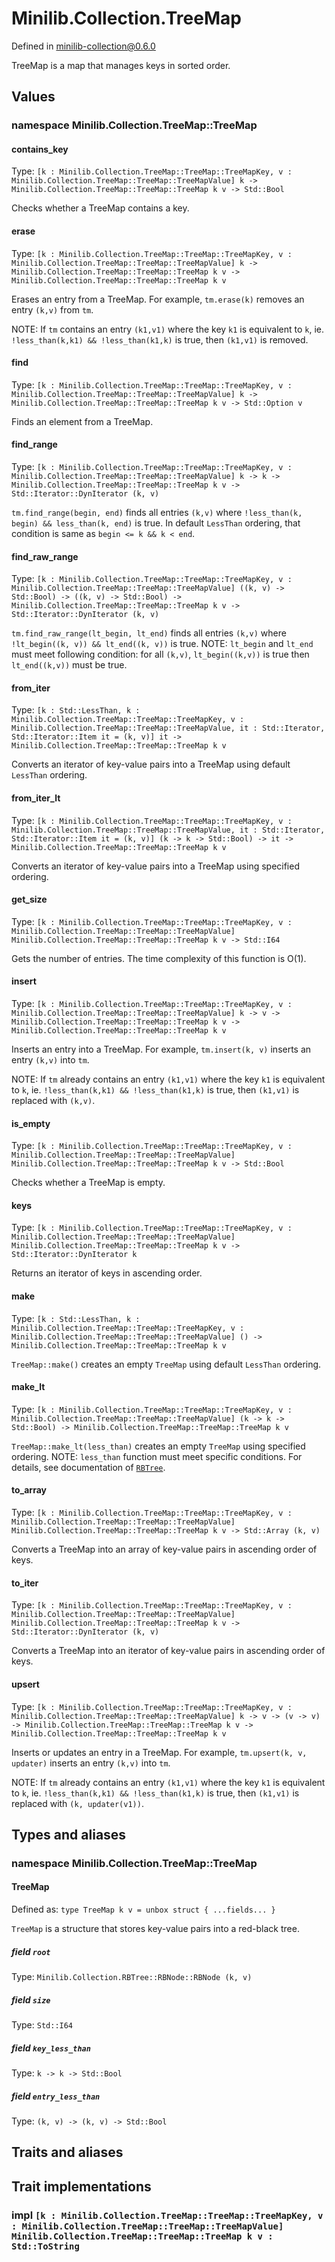 # Minilib.Collection.TreeMap

Defined in minilib-collection@0.6.0

TreeMap is a map that manages keys in sorted order.

## Values

### namespace Minilib.Collection.TreeMap::TreeMap

#### contains_key

Type: `[k : Minilib.Collection.TreeMap::TreeMap::TreeMapKey, v : Minilib.Collection.TreeMap::TreeMap::TreeMapValue] k -> Minilib.Collection.TreeMap::TreeMap::TreeMap k v -> Std::Bool`

Checks whether a TreeMap contains a key.

#### erase

Type: `[k : Minilib.Collection.TreeMap::TreeMap::TreeMapKey, v : Minilib.Collection.TreeMap::TreeMap::TreeMapValue] k -> Minilib.Collection.TreeMap::TreeMap::TreeMap k v -> Minilib.Collection.TreeMap::TreeMap::TreeMap k v`

Erases an entry from a TreeMap.
For example, `tm.erase(k)` removes an entry `(k,v)` from `tm`.

NOTE: If `tm` contains an entry `(k1,v1)`
where the key `k1` is equivalent to `k`,
ie. `!less_than(k,k1) && !less_than(k1,k)` is true,
then `(k1,v1)` is removed.

#### find

Type: `[k : Minilib.Collection.TreeMap::TreeMap::TreeMapKey, v : Minilib.Collection.TreeMap::TreeMap::TreeMapValue] k -> Minilib.Collection.TreeMap::TreeMap::TreeMap k v -> Std::Option v`

Finds an element from a TreeMap.

#### find_range

Type: `[k : Minilib.Collection.TreeMap::TreeMap::TreeMapKey, v : Minilib.Collection.TreeMap::TreeMap::TreeMapValue] k -> k -> Minilib.Collection.TreeMap::TreeMap::TreeMap k v -> Std::Iterator::DynIterator (k, v)`

`tm.find_range(begin, end)` finds all entries `(k,v)`
where `!less_than(k, begin) && less_than(k, end)` is true.
In default `LessThan` ordering, that condition is same as `begin <= k && k < end`.

#### find_raw_range

Type: `[k : Minilib.Collection.TreeMap::TreeMap::TreeMapKey, v : Minilib.Collection.TreeMap::TreeMap::TreeMapValue] ((k, v) -> Std::Bool) -> ((k, v) -> Std::Bool) -> Minilib.Collection.TreeMap::TreeMap::TreeMap k v -> Std::Iterator::DynIterator (k, v)`

`tm.find_raw_range(lt_begin, lt_end)` finds all entries `(k,v)`
where `!lt_begin((k, v)) && lt_end((k, v))` is true.
NOTE: `lt_begin` and `lt_end` must meet following condition:
for all `(k,v)`, `lt_begin((k,v))` is true then `lt_end((k,v))` must be true.

#### from_iter

Type: `[k : Std::LessThan, k : Minilib.Collection.TreeMap::TreeMap::TreeMapKey, v : Minilib.Collection.TreeMap::TreeMap::TreeMapValue, it : Std::Iterator, Std::Iterator::Item it = (k, v)] it -> Minilib.Collection.TreeMap::TreeMap::TreeMap k v`

Converts an iterator of key-value pairs into a TreeMap using default `LessThan` ordering.

#### from_iter_lt

Type: `[k : Minilib.Collection.TreeMap::TreeMap::TreeMapKey, v : Minilib.Collection.TreeMap::TreeMap::TreeMapValue, it : Std::Iterator, Std::Iterator::Item it = (k, v)] (k -> k -> Std::Bool) -> it -> Minilib.Collection.TreeMap::TreeMap::TreeMap k v`

Converts an iterator of key-value pairs into a TreeMap using specified ordering.

#### get_size

Type: `[k : Minilib.Collection.TreeMap::TreeMap::TreeMapKey, v : Minilib.Collection.TreeMap::TreeMap::TreeMapValue] Minilib.Collection.TreeMap::TreeMap::TreeMap k v -> Std::I64`

Gets the number of entries.
The time complexity of this function is O(1).

#### insert

Type: `[k : Minilib.Collection.TreeMap::TreeMap::TreeMapKey, v : Minilib.Collection.TreeMap::TreeMap::TreeMapValue] k -> v -> Minilib.Collection.TreeMap::TreeMap::TreeMap k v -> Minilib.Collection.TreeMap::TreeMap::TreeMap k v`

Inserts an entry into a TreeMap.
For example, `tm.insert(k, v)` inserts an entry `(k,v)` into `tm`.

NOTE: If `tm` already contains an entry `(k1,v1)`
where the key `k1` is equivalent to `k`,
ie. `!less_than(k,k1) && !less_than(k1,k)` is true,
then `(k1,v1)` is replaced with `(k,v)`.

#### is_empty

Type: `[k : Minilib.Collection.TreeMap::TreeMap::TreeMapKey, v : Minilib.Collection.TreeMap::TreeMap::TreeMapValue] Minilib.Collection.TreeMap::TreeMap::TreeMap k v -> Std::Bool`

Checks whether a TreeMap is empty.

#### keys

Type: `[k : Minilib.Collection.TreeMap::TreeMap::TreeMapKey, v : Minilib.Collection.TreeMap::TreeMap::TreeMapValue] Minilib.Collection.TreeMap::TreeMap::TreeMap k v -> Std::Iterator::DynIterator k`

Returns an iterator of keys in ascending order.

#### make

Type: `[k : Std::LessThan, k : Minilib.Collection.TreeMap::TreeMap::TreeMapKey, v : Minilib.Collection.TreeMap::TreeMap::TreeMapValue] () -> Minilib.Collection.TreeMap::TreeMap::TreeMap k v`

`TreeMap::make()` creates an empty `TreeMap` using default `LessThan` ordering.

#### make_lt

Type: `[k : Minilib.Collection.TreeMap::TreeMap::TreeMapKey, v : Minilib.Collection.TreeMap::TreeMap::TreeMapValue] (k -> k -> Std::Bool) -> Minilib.Collection.TreeMap::TreeMap::TreeMap k v`

`TreeMap::make_lt(less_than)` creates an empty `TreeMap` using specified ordering.
NOTE: `less_than` function must meet specific conditions. For details, see documentation of
[`RBTree`](./rbtree.md).

#### to_array

Type: `[k : Minilib.Collection.TreeMap::TreeMap::TreeMapKey, v : Minilib.Collection.TreeMap::TreeMap::TreeMapValue] Minilib.Collection.TreeMap::TreeMap::TreeMap k v -> Std::Array (k, v)`

Converts a TreeMap into an array of key-value pairs in ascending order of keys.

#### to_iter

Type: `[k : Minilib.Collection.TreeMap::TreeMap::TreeMapKey, v : Minilib.Collection.TreeMap::TreeMap::TreeMapValue] Minilib.Collection.TreeMap::TreeMap::TreeMap k v -> Std::Iterator::DynIterator (k, v)`

Converts a TreeMap into an iterator of key-value pairs in ascending order of keys.

#### upsert

Type: `[k : Minilib.Collection.TreeMap::TreeMap::TreeMapKey, v : Minilib.Collection.TreeMap::TreeMap::TreeMapValue] k -> v -> (v -> v) -> Minilib.Collection.TreeMap::TreeMap::TreeMap k v -> Minilib.Collection.TreeMap::TreeMap::TreeMap k v`

Inserts or updates an entry in a TreeMap.
For example, `tm.upsert(k, v, updater)` inserts an entry `(k,v)` into `tm`.

NOTE: If `tm` already contains an entry `(k1,v1)`
where the key `k1` is equivalent to `k`,
ie. `!less_than(k,k1) && !less_than(k1,k)` is true,
then `(k1,v1)` is replaced with `(k, updater(v1))`.

## Types and aliases

### namespace Minilib.Collection.TreeMap::TreeMap

#### TreeMap

Defined as: `type TreeMap k v = unbox struct { ...fields... }`

`TreeMap` is a structure that stores key-value pairs into a red-black tree.

##### field `root`

Type: `Minilib.Collection.RBTree::RBNode::RBNode (k, v)`

##### field `size`

Type: `Std::I64`

##### field `key_less_than`

Type: `k -> k -> Std::Bool`

##### field `entry_less_than`

Type: `(k, v) -> (k, v) -> Std::Bool`

## Traits and aliases

## Trait implementations

### impl `[k : Minilib.Collection.TreeMap::TreeMap::TreeMapKey, v : Minilib.Collection.TreeMap::TreeMap::TreeMapValue] Minilib.Collection.TreeMap::TreeMap::TreeMap k v : Std::ToString`